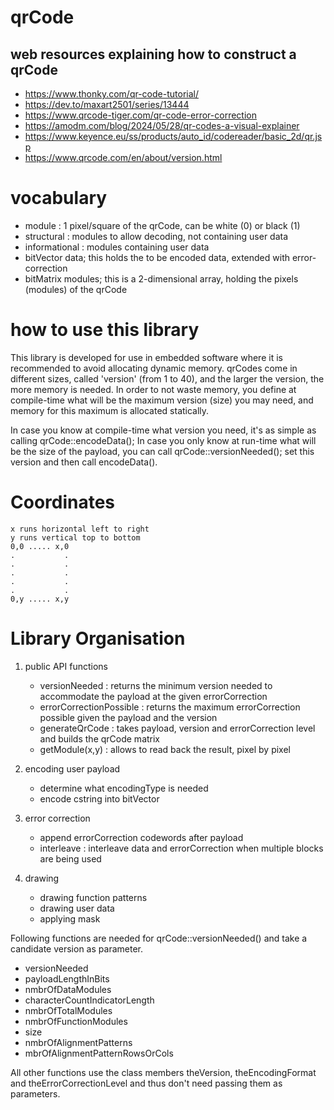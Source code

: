 # qrCode

## web resources explaining how to construct a qrCode

* https://www.thonky.com/qr-code-tutorial/
* https://dev.to/maxart2501/series/13444
* https://www.qrcode-tiger.com/qr-code-error-correction
* https://amodm.com/blog/2024/05/28/qr-codes-a-visual-explainer
* https://www.keyence.eu/ss/products/auto_id/codereader/basic_2d/qr.jsp
* https://www.qrcode.com/en/about/version.html

# vocabulary
* module : 1 pixel/square of the qrCode, can be white (0) or black (1)
* structural : modules to allow decoding, not containing user data 
* informational : modules containing user data
* bitVector<size> data; this holds the to be encoded data, extended with error-correction
* bitMatrix<size> modules; this is a 2-dimensional array, holding the pixels (modules) of the qrCode

# how to use this library
This library is developed for use in embedded software where it is recommended to avoid allocating dynamic memory.
qrCodes come in different sizes, called 'version' (from 1 to 40), and the larger the version, the more memory is needed.
In order to not waste memory, you define at compile-time what will be the maximum version (size) you may need, and memory for this maximum is allocated statically.

In case you know at compile-time what version you need, it's as simple as calling qrCode::encodeData();
In case you only know at run-time what will be the size of the payload, you can call qrCode::versionNeeded(); set this version and then call encodeData().


# Coordinates
```top-left is (0,0)
x runs horizontal left to right
y runs vertical top to bottom
0,0 ..... x,0
.           .
.           .
.           .
.           .
.           .
0,y ..... x,y
```

# Library Organisation

1. public API functions
    * versionNeeded : returns the minimum version needed to accommodate the payload at the given errorCorrection
    * errorCorrectionPossible : returns the maximum errorCorrection possible given the payload and the version
    * generateQrCode : takes payload, version and errorCorrection level and builds the qrCode matrix
    * getModule(x,y) : allows to read back the result, pixel by pixel

2. encoding user payload
    * determine what encodingType is needed
    * encode cstring into bitVector

3. error correction
    * append errorCorrection codewords after payload
    * interleave : interleave data and errorCorrection when multiple blocks are being used

4. drawing
    * drawing function patterns
    * drawing user data
    * applying mask



Following functions are needed for qrCode::versionNeeded() and take a candidate version as parameter.
* versionNeeded
* payloadLengthInBits
* nmbrOfDataModules
* characterCountIndicatorLength
* nmbrOfTotalModules
* nmbrOfFunctionModules
* size
* nmbrOfAlignmentPatterns
* mbrOfAlignmentPatternRowsOrCols

All other functions use the class members theVersion, theEncodingFormat and theErrorCorrectionLevel and thus don't need passing them as parameters.
